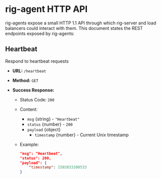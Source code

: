 # rig-agent HTTP API

rig-agents expose a small HTTP 1.1 API through which rig-server and load balancers could interact with them. This document states the REST endpoints exposed by rig-agents:

## Heartbeat

Respond to heartbeat requests

- **URL:** `/heartbeat`
- **Method:** `GET`
- **Success Response:**

    - Status Code: `200`
    - Content:
        - `msg` {string} - `"Heartbeat"`
        - `status` {number} - `200`
        - `payload` {object}
            - `timestamp` {number} - Current Unix timestamp

    - Example:
        ```json
        "msg": "Heartbeat",
        "status": 200,
        "payload": {
            "timestamp": 1502033100533
        }
        ```
